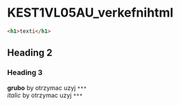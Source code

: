 # KEST1VL05AU_verkefnihtml
 ```html
<h1>texti</h1>
```
## Heading 2

### Heading 3
 
**grubo** by otrzymac uzyj ```***``` <br>
*italic* by otrzymac uzyj ```***```

